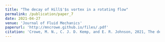 ```yaml
---
title: "The decay of Hill$'$s vortex in a rotating flow"
permalink: /publication/paper_7
date: 2021-04-27
venue: 'Journal of Fluid Mechanics'
paperurl: 'http://mncrowe.github.io/files/.pdf'
citation: 'Crowe, M. N., C. J. D. Kemp, and E. R. Johnson, 2021, The decay of Hills vortex in a rotating flow, <i>J. Fluid Mech.</i>, 919, A6.'
---
```

